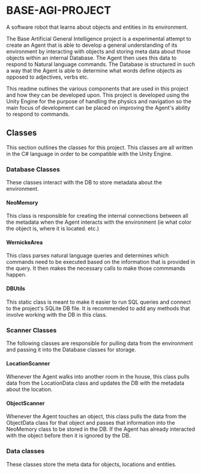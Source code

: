 # BASE-AGI-PROJECT

A software robot that learns about objects and entities in its environment.

The Base Artificial General Intelligence project is a experimental attempt to create an Agent that is able to develop a general understanding of its environment by interacting with objects and storing meta data about those objects within an internal Database.
The Agent then uses this data to respond to Natural language commands. The Database is structured in such a way that the Agent is able
to determine what words define objects as opposed to adjectives, verbs etc.

This readme outlines the various components that are used in this project and how they can be developed upon. This project is developed using the Unity Engine for the purpose of handling the physics and navigation so the main focus of development can be placed on improving the Agent's ability to respond to commands. 

## Classes
This section outlines the classes for this project. This classes are all written in the C# language in order to be compatible with the Unity Engine. 

### Database Classes
These classes interact with the DB to store metadata about the environment.

#### NeoMemory
This class is responsible for creating the internal connections between all the metadata when the Agent interacts with the environment (ie what color the object is, where it is located. etc.) 

#### WernickeArea
This class parses natural language queries and determines which commands need to be executed based on the information that is provided in the query. It then makes the necessary calls to make those commmands happen.

#### DBUtils
This static class is meant to make it easier to run SQL queries and connect to the project's SQLite DB file. It is recommended to add any methods that involve working with the DB in this class. 

### Scanner Classes
The following classes are responsible for pulling data from the environment and passing it into the Database classes for storage.

#### LocationScanner
Whenever the Agent walks into another room in the house, this class pulls data from the LocationData class and updates the DB with the metadata about the location.

#### ObjectScanner
Whenever the Agent touches an object, this class pulls the data from the ObjectData class for that object and passes that information into the NeoMemory class to be stored in the DB. If the Agent has already interacted with the object before then it is ignored by the DB.

### Data classes
These classes store the meta data for objects, locations and entities.
